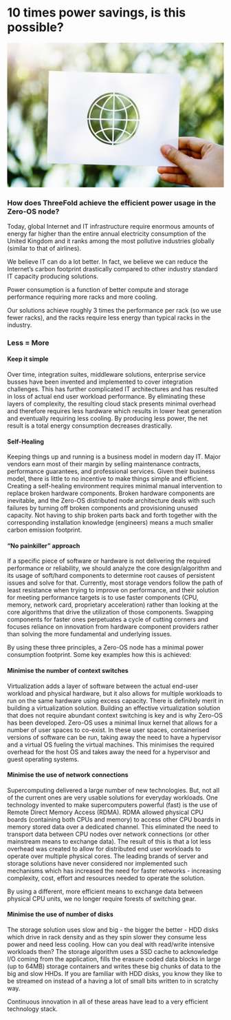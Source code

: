 # 10 times power savings, is this possible?

![Logo](img/10x-times-power.jpg?raw=true "Logo")
### How does ThreeFold achieve the efficient power usage in the Zero-OS node?

Today, global Internet and IT infrastructure require enormous amounts of energy far higher than the entire annual electricity consumption of the United Kingdom and it ranks among the most pollutive industries globally (similar to that of airlines).

We believe IT can do a lot better. In fact, we believe we can reduce the Internet’s carbon footprint drastically compared to other industry standard IT capacity producing solutions.

Power consumption is a function of better compute and storage performance requiring more racks and more cooling.

Our solutions achieve roughly 3 times the performance per rack (so we use fewer racks), and the racks require less energy than typical racks in the industry. 


### Less = More


#### Keep it simple 

Over time, integration suites, middleware solutions, enterprise service busses have been invented and implemented to cover integration challenges. This has further complicated IT architectures and has resulted in loss of actual end user workload performance. By eliminating these layers of complexity, the resulting cloud stack presents minimal overhead and therefore requires less hardware which results in lower heat generation and eventually requiring less cooling. By producing less power, the net result is a total energy consumption decreases drastically. 

#### Self-Healing

Keeping things up and running is a business model in modern day IT.  Major vendors earn most of their margin by selling maintenance contracts, performance guarantees, and professional services. Given their business model, there is little to no incentive to make things simple and efficient. Creating a self-healing environment requires minimal manual intervention to replace broken hardware components. Broken hardware components are inevitable, and the Zero-OS distributed node architecture deals with such failures by turning off broken components and provisioning unused capacity. Not having to ship broken parts back and forth together with the corresponding installation knowledge (engineers) means a much smaller carbon emission footprint.

#### “No painkiller” approach

If a specific piece of software or hardware is not delivering the required performance or reliability, we should analyze the core design/algorithm and its usage of soft/hard components to determine root causes of persistent issues and solve for that. Currently, most storage vendors follow the path of least resistance when trying to improve on performance, and their solution for meeting performance targets is to use faster components (CPU, memory, network card, proprietary acceleration) rather than looking at the core algorithms that drive the utilization of those components. Swapping components for faster ones perpetuates a cycle of cutting corners and focuses reliance on innovation from hardware component providers rather than solving the more fundamental and underlying issues.

By using these three principles, a Zero-OS node has a minimal power consumption footprint. Some key examples how this is achieved:

#### Minimise the number of context switches

Virtualization adds a layer of software between the actual end-user workload and physical hardware, but it also allows for multiple workloads to run on the same hardware using excess capacity.  There is definitely merit in building a virtualization solution. Building an effective virtualization solution that does not require abundant context switching is key and is why Zero-OS has been developed.  Zero-OS uses a minimal linux kernel that allows for a number of user spaces to co-exist. In these user spaces, containerised versions of software can be run, taking away the need to have a hypervisor and a virtual OS fueling the virtual machines. This minimises the required overhead for the host OS and takes away the need for a hypervisor and guest operating systems.

#### Minimise the use of network connections

Supercomputing delivered a large number of new technologies. But, not all of the current ones are very usable solutions for everyday workloads. One technology invented to make supercomputers powerful (fast) is the use of Remote Direct Memory Access (RDMA). RDMA allowed physical CPU boards (containing both CPUs and memory) to access other CPU boards in memory stored data over a dedicated channel. This eliminated the need to transport data between CPU nodes over network connections (or other mainstream means to exchange data). The result of this is that a lot less overhead was created to allow for distributed end user workloads to operate over multiple physical cores. The leading brands of server and storage solutions have never considered nor implemented such mechanisms which has increased the need for faster networks - increasing complexity, cost, effort and resources needed to operate the solution.

By using a different, more efficient means to exchange data between physical CPU units, we no longer require forests of switching gear.

#### Minimise the use of number of disks

The storage solution uses slow and big - the bigger the better - HDD disks which drive in rack density and as they spin slower they consume less power and need less cooling. How can you deal with read/write intensive workloads then? The storage algorithm uses a SSD cache to acknowledge I/O coming from the application, fills the erasure coded data blocks in large (up to 64MB) storage containers and writes these big chunks of data to the big and slow HHDs. If you are familiar with HDD disks, you know they like to be streamed on instead of a having a lot of small bits written to in scratchy way.

Continuous innovation in all of these areas have lead to a very efficient technology stack.
